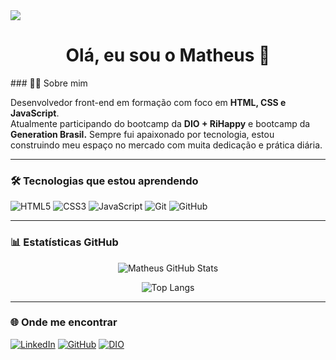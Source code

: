 <!-- Banner animado -->
<img src="https://capsule-render.vercel.app/api?type=waving&color=0D1117&height=150&section=header" />

<h1 align= "center">Olá, eu sou o Matheus 👋</h1>
### 👨‍💻 Sobre mim

Desenvolvedor front-end em formação com foco em **HTML, CSS e JavaScript**.  
Atualmente participando do bootcamp da **DIO + RiHappy**  e bootcamp da **Generation Brasil.**
Sempre fui apaixonado por tecnologia, estou construindo meu espaço no mercado com muita dedicação e prática diária.

---

### 🛠️ Tecnologias que estou aprendendo

![HTML5](https://img.shields.io/badge/HTML5-e34c26?style=for-the-badge&logo=html5&logoColor=white)
![CSS3](https://img.shields.io/badge/CSS3-1572b6?style=for-the-badge&logo=css3&logoColor=white)
![JavaScript](https://img.shields.io/badge/JavaScript-f7df1e?style=for-the-badge&logo=javascript&logoColor=black)
![Git](https://img.shields.io/badge/Git-f05032?style=for-the-badge&logo=git&logoColor=white)
![GitHub](https://img.shields.io/badge/GitHub-171515?style=for-the-badge&logo=github&logoColor=white)

---

### 📊 Estatísticas GitHub

<div align="center">

![Matheus GitHub Stats](https://github-readme-stats.vercel.app/api?username=matheus97px&show_icons=true&theme=github_dark&hide_border=true&count_private=true)

![Top Langs](https://github-readme-stats.vercel.app/api/top-langs/?username=matheus97px&layout=compact&theme=github_dark&hide_border=true)

</div>

---

### 🌐 Onde me encontrar

[![LinkedIn](https://img.shields.io/badge/-LinkedIn-0A66C2?style=for-the-badge&logo=linkedin&logoColor=white)](https://www.linkedin.com/in/matheuspx97/)
[![GitHub](https://img.shields.io/badge/-GitHub-171515?style=for-the-badge&logo=github&logoColor=white)](https://github.com/matheus97px)
[![DIO](https://img.shields.io/badge/-DIO.io-33A8DB?style=for-the-badge&logo=vercel&logoColor=white)](https://www.dio.me/users/matheuspereiraxavier09)
